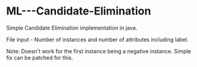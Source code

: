 # ML---Candidate-Elimination

Simple Candidate Elimination implementation in java. 

File input - Number of instances and number of attributes including label.

Note: Doesn't work for the first instance being a negative instance. 
      Simple fix can be patched for this.
